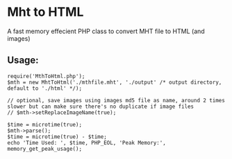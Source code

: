 Mht to HTML
===========

A fast memory effecient PHP class to convert MHT file to HTML (and images)

Usage:
------

    require('MthToHtml.php');
    $mth = new MhtToHtml('./mthfile.mht', './output' /* output directory, default to './html' */);

    // optional, save images using images md5 file as name, around 2 times slower but can make sure there's no duplicate if image files
    // $mth->setReplaceImageName(true);

    $time = microtime(true);
    $mth->parse();
    $time = microtime(true) - $time;
    echo 'Time Used: ', $time, PHP_EOL, 'Peak Memory:', memory_get_peak_usage();

